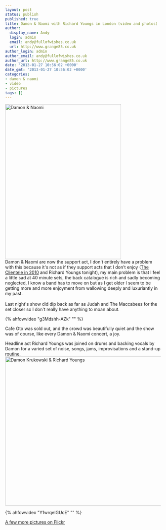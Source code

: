 ```yaml
---
layout: post
status: publish
published: true
title: Damon & Naomi with Richard Youngs in London (video and photos)
author:
  display_name: Andy
  login: admin
  email: andy@fullofwishes.co.uk
  url: http://www.grange85.co.uk
author_login: admin
author_email: andy@fullofwishes.co.uk
author_url: http://www.grange85.co.uk
date: '2013-01-27 10:56:02 +0000'
date_gmt: '2013-01-27 10:56:02 +0000'
categories:
- damon & naomi
- video
- pictures
tags: []
---
```

<p><a href="http://www.flickr.com/photos/grange85/8418830696/" title="Damon &amp; Naomi by andyaldridge, on Flickr"><img class="aligncenter" src="http://farm9.staticflickr.com/8236/8418830696_78ba0da16c.jpg" width="375" height="500" alt="Damon &amp; Naomi"></a><br />
Damon & Naomi are now the support act, I don't entirely have a problem with this because it's not as if they support acts that I don't enjoy (<a href="/2010/12/19/review-damon-naomi-and-the-clientele-in-london/">The Clientele in 2010</a> and Richard Youngs tonight), my main problem is that I feel a little sad at 40 minute sets, the back catalogue is rich and sadly becoming neglected, I know a band has to move on but as I get older I seem to be getting more and more enjoyment from wallowing deeply and luxuriantly in my past.<br />
<a id="more"></a><a id="more-3666"></a><br />
Last night's show did dip back as far as Judah and The Maccabees for the set closer so I don't really have anything to moan about.<br />

{% ahfowvideo "g3Mdshh-AZk" "" %}

Cafe Oto was sold out, and the crowd was beautifully quiet and the show was of course, like every Damon & Naomi concert, a joy.</p>
<p>Headline act Richard Youngs was joined on drums and backing vocals by Damon for a varied set of noise, songs, jams, improvisations and a stand-up routine.<br />
<a href="http://www.flickr.com/photos/grange85/8417737417/" title="Damon Krukowski &amp; Richard Youngs by andyaldridge, on Flickr"><img class="aligncenter" src="http://farm9.staticflickr.com/8464/8417737417_fa157998dd_z.jpg" width="640" height="480" alt="Damon Krukowski &amp; Richard Youngs"></a></p>
{% ahfowvideo "Y1wrqeIGUcE" "" %}
<p><a href="http://www.flickr.com/photos/grange85/sets/72157632616429439/with/8417737417/">A few more pictures on Flickr</a></p>
